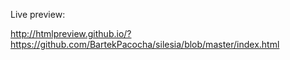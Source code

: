 Live preview: 

http://htmlpreview.github.io/?https://github.com/BartekPacocha/silesia/blob/master/index.html
